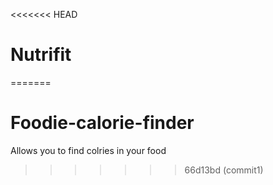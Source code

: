<<<<<<< HEAD
# Nutrifit
=======
# Foodie-calorie-finder
 Allows you to find colries in your food
>>>>>>> 66d13bd (commit1)
